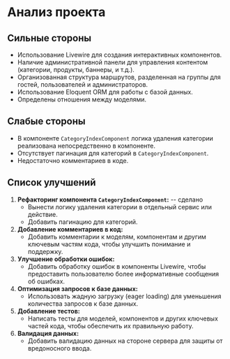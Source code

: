 # Анализ проекта

## Сильные стороны

*   Использование Livewire для создания интерактивных компонентов.
*   Наличие административной панели для управления контентом (категории, продукты, баннеры, и т.д.).
*   Организованная структура маршрутов, разделенная на группы для гостей, пользователей и администраторов.
*   Использование Eloquent ORM для работы с базой данных.
*   Определены отношения между моделями.

## Слабые стороны

*   В компоненте `CategoryIndexComponent` логика удаления категории реализована непосредственно в компоненте.
*   Отсутствует пагинация для категорий в `CategoryIndexComponent`.
*   Недостаточно комментариев в коде.

## Список улучшений

1.  **Рефакторинг компонента `CategoryIndexComponent`:** -- сделано
    *   Вынести логику удаления категории в отдельный сервис или действие.
    *   Добавить пагинацию для категорий.
2.  **Добавление комментариев в код:**
    *   Добавить комментарии к моделям, компонентам и другим ключевым частям кода, чтобы улучшить понимание и поддержку.
3.  **Улучшение обработки ошибок:**
    *   Добавить обработку ошибок в компоненты Livewire, чтобы предоставить пользователю более информативные сообщения об ошибках.
4.  **Оптимизация запросов к базе данных:**
    *   Использовать жадную загрузку (eager loading) для уменьшения количества запросов к базе данных.
5.  **Добавление тестов:**
    *   Написать тесты для моделей, компонентов и других ключевых частей кода, чтобы обеспечить их правильную работу.
6.  **Валидация данных:**
    *   Добавить валидацию данных на стороне сервера для защиты от вредоносного ввода.